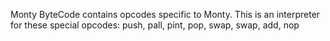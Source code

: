 Monty ByteCode contains opcodes specific to Monty. 
This is an interpreter for these special opcodes: 
push, pall, pint, pop, swap, swap, add, nop
